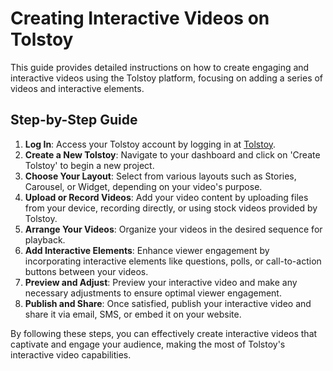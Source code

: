 # Creating Interactive Videos on Tolstoy

This guide provides detailed instructions on how to create engaging and interactive videos using the Tolstoy platform, focusing on adding a series of videos and interactive elements.

## Step-by-Step Guide
1. **Log In**: Access your Tolstoy account by logging in at [Tolstoy](https://app.gotolstoy.com/).
2. **Create a New Tolstoy**: Navigate to your dashboard and click on 'Create Tolstoy' to begin a new project.
3. **Choose Your Layout**: Select from various layouts such as Stories, Carousel, or Widget, depending on your video's purpose.
4. **Upload or Record Videos**: Add your video content by uploading files from your device, recording directly, or using stock videos provided by Tolstoy.
5. **Arrange Your Videos**: Organize your videos in the desired sequence for playback.
6. **Add Interactive Elements**: Enhance viewer engagement by incorporating interactive elements like questions, polls, or call-to-action buttons between your videos.
7. **Preview and Adjust**: Preview your interactive video and make any necessary adjustments to ensure optimal viewer engagement.
8. **Publish and Share**: Once satisfied, publish your interactive video and share it via email, SMS, or embed it on your website.

By following these steps, you can effectively create interactive videos that captivate and engage your audience, making the most of Tolstoy's interactive video capabilities.